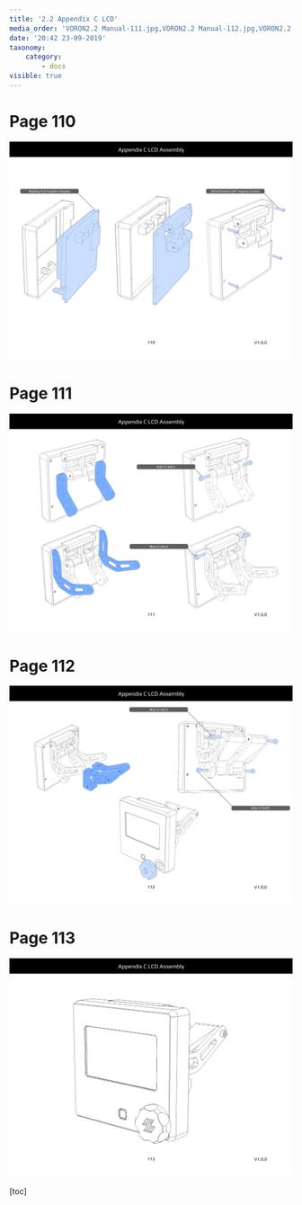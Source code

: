 ```yaml
---
title: '2.2 Appendix C LCD'
media_order: 'VORON2.2 Manual-111.jpg,VORON2.2 Manual-112.jpg,VORON2.2 Manual-113.jpg,VORON2.2 Manual-114.jpg'
date: '20:42 23-09-2019'
taxonomy:
    category:
        - docs
visible: true
---
```


# Page 110
![](VORON2.2%20Manual-111.jpg)

# Page 111
![](VORON2.2%20Manual-112.jpg)

# Page 112
![](VORON2.2%20Manual-113.jpg)

# Page 113
![](VORON2.2%20Manual-114.jpg)

[toc]


